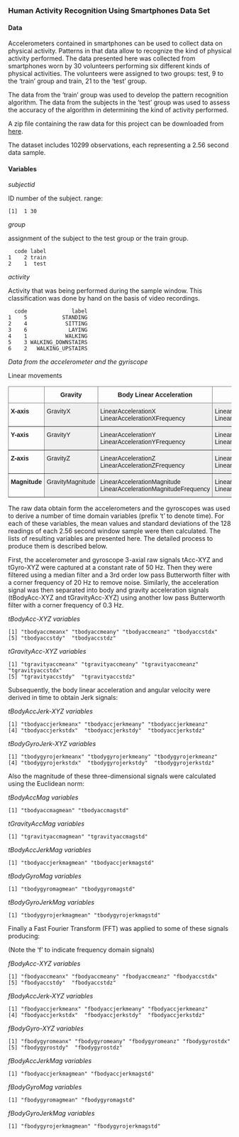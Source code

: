 ### Human Activity Recognition Using Smartphones Data Set

#### Data

Accelerometers contained in smartphones can be used to collect data on
physical activity. Patterns in that data allow to recognize the kind of
physical activity performed. The data presented here was collected from
smartphones worn by 30 volunteers performing six different kinds of
physical activities. The volunteers were assigned to two groups: test, 9
to the ‘train’ group and train, 21 to the ‘test’ group.

The data from the ‘train’ group was used to develop the pattern
recognition algorithm. The data from the subjects in the ‘test’ group
was used to assess the accuracy of the algorithm in determining the kind
of activity performed.

A zip file containing the raw data for this project can be downloaded
from
[here](https://d396qusza40orc.cloudfront.net/getdata%2Fprojectfiles%2FUCI%20HAR%20Dataset.zip).

The dataset includes 10299 observations, each representing a 2.56 second
data sample.

#### Variables

*subjectid*

ID number of the subject. range:

    [1]  1 30

*group*

assignment of the subject to the test group or the train group.

      code label
    1    2 train
    2    1  test

*activity*

Activity that was being performed during the sample window. This
classification was done by hand on the basis of video recordings.

      code              label
    1    5           STANDING
    2    4            SITTING
    3    6             LAYING
    4    1            WALKING
    5    3 WALKING_DOWNSTAIRS
    6    2   WALKING_UPSTAIRS

*Data from the accelerometer and the gyriscope*

Linear movements

<!--html_preserve-->
<style type="text/css">
.tg  {border-collapse:collapse;border-spacing:0;}
.tg td{border-color:black;border-style:solid;border-width:1px;font-family:Arial, sans-serif;font-size:14px;
  overflow:hidden;padding:10px 5px;word-break:normal;}
.tg th{border-color:black;border-style:solid;border-width:1px;font-family:Arial, sans-serif;font-size:14px;
  font-weight:normal;overflow:hidden;padding:10px 5px;word-break:normal;}
.tg .tg-0pky{border-color:inherit;text-align:left;vertical-align:top}
.tg .tg-7btt{border-color:inherit;font-weight:bold;text-align:center;vertical-align:top}
.tg .tg-fymr{border-color:inherit;font-weight:bold;text-align:left;vertical-align:top}
.tg .tg-y698{background-color:#efefef;border-color:inherit;text-align:left;vertical-align:top}
</style>
<table class="tg">
<thead>
<tr>
<th class="tg-0pky">
</th>
<th class="tg-7btt">
Gravity<br>
</th>
<th class="tg-7btt">
Body Linear Acceleration
</th>
<th class="tg-7btt">
Body Linear Jerk
</th>
</tr>
</thead>
<tbody>
<tr>
<td class="tg-fymr">
X-axis
</td>
<td class="tg-y698">
GravityX
</td>
<td class="tg-y698">
LinearAccelerationX<br>LinearAccelerationXFrequency
</td>
<td class="tg-y698">
LinearJerkX<br>LinearJerkXFrequency
</td>
</tr>
<tr>
<td class="tg-fymr">
Y-axis
</td>
<td class="tg-y698">
GravityY
</td>
<td class="tg-y698">
LinearAccelerationY<br>LinearAccelerationYFrequency
</td>
<td class="tg-y698">
LinearJerkY<br>LinearJerkYFrequency
</td>
</tr>
<tr>
<td class="tg-fymr">
Z-axis
</td>
<td class="tg-y698">
GravityZ
</td>
<td class="tg-y698">
LinearAccelerationZ<br>LinearAccelerationZFrequency
</td>
<td class="tg-y698">
LinearJerkZ<br>LinearJerkZFrequency
</td>
</tr>
<tr>
<td class="tg-fymr">
Magnitude
</td>
<td class="tg-y698">
GravityMagnitude
</td>
<td class="tg-y698">
LinearAccelerationMagnitude<br>LinearAccelerationMagnitudeFrequency
</td>
<td class="tg-y698">
LinearJerkMagnitude<br>LinearJerkMagnitudeFrequency
</td>
</tr>
</tbody>
</table>
<!--/html_preserve-->

The raw data obtain form the accelerometers and the gyroscopes was used
to derive a number of time domain variables (prefix ‘t’ to denote time).
For each of these variables, the mean values and standard deviations of
the 128 readings of each 2.56 second window sample were then calculated.
The lists of resulting variables are presented here. The detailed
process to produce them is described below.

First, the accelerometer and gyroscope 3-axial raw signals tAcc-XYZ and
tGyro-XYZ were captured at a constant rate of 50 Hz. Then they were
filtered using a median filter and a 3rd order low pass Butterworth
filter with a corner frequency of 20 Hz to remove noise. Similarly, the
acceleration signal was then separated into body and gravity
acceleration signals (tBodyAcc-XYZ and tGravityAcc-XYZ) using another
low pass Butterworth filter with a corner frequency of 0.3 Hz.

*tBodyAcc-XYZ variables*

    [1] "tbodyaccmeanx" "tbodyaccmeany" "tbodyaccmeanz" "tbodyaccstdx" 
    [5] "tbodyaccstdy"  "tbodyaccstdz" 

*tGravityAcc-XYZ variables*

    [1] "tgravityaccmeanx" "tgravityaccmeany" "tgravityaccmeanz" "tgravityaccstdx" 
    [5] "tgravityaccstdy"  "tgravityaccstdz" 

Subsequently, the body linear acceleration and angular velocity were
derived in time to obtain Jerk signals:

*tBodyAccJerk-XYZ variables*

    [1] "tbodyaccjerkmeanx" "tbodyaccjerkmeany" "tbodyaccjerkmeanz"
    [4] "tbodyaccjerkstdx"  "tbodyaccjerkstdy"  "tbodyaccjerkstdz" 

*tBodyGyroJerk-XYZ variables*

    [1] "tbodygyrojerkmeanx" "tbodygyrojerkmeany" "tbodygyrojerkmeanz"
    [4] "tbodygyrojerkstdx"  "tbodygyrojerkstdy"  "tbodygyrojerkstdz" 

Also the magnitude of these three-dimensional signals were calculated
using the Euclidean norm:

*tBodyAccMag variables*

    [1] "tbodyaccmagmean" "tbodyaccmagstd" 

*tGravityAccMag variables*

    [1] "tgravityaccmagmean" "tgravityaccmagstd" 

*tBodyAccJerkMag variables*

    [1] "tbodyaccjerkmagmean" "tbodyaccjerkmagstd" 

*tBodyGyroMag variables*

    [1] "tbodygyromagmean" "tbodygyromagstd" 

*tBodyGyroJerkMag variables*

    [1] "tbodygyrojerkmagmean" "tbodygyrojerkmagstd" 

Finally a Fast Fourier Transform (FFT) was applied to some of these
signals producing:

(Note the ‘f’ to indicate frequency domain signals)

*fBodyAcc-XYZ variables*

    [1] "fbodyaccmeanx" "fbodyaccmeany" "fbodyaccmeanz" "fbodyaccstdx" 
    [5] "fbodyaccstdy"  "fbodyaccstdz" 

*fBodyAccJerk-XYZ variables*

    [1] "fbodyaccjerkmeanx" "fbodyaccjerkmeany" "fbodyaccjerkmeanz"
    [4] "fbodyaccjerkstdx"  "fbodyaccjerkstdy"  "fbodyaccjerkstdz" 

*fBodyGyro-XYZ variables*

    [1] "fbodygyromeanx" "fbodygyromeany" "fbodygyromeanz" "fbodygyrostdx" 
    [5] "fbodygyrostdy"  "fbodygyrostdz" 

*fBodyAccJerkMag variables*

    [1] "fbodyaccjerkmagmean" "fbodyaccjerkmagstd" 

*fBodyGyroMag variables*

    [1] "fbodygyromagmean" "fbodygyromagstd" 

*fBodyGyroJerkMag variables*

    [1] "fbodygyrojerkmagmean" "fbodygyrojerkmagstd"
